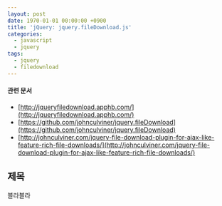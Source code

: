 ```yaml
---
layout: post
date: 1970-01-01 00:00:00 +0900
title: 'jQuery: jquery.fileDownload.js'
categories:
  - javascript
  - jquery
tags:
  - jquery
  - filedownload
---
```


#### 관련 문서
- [http://jqueryfiledownload.apphb.com/](http://jqueryfiledownload.apphb.com/)
- [https://github.com/johnculviner/jquery.fileDownload](https://github.com/johnculviner/jquery.fileDownload)
- [http://johnculviner.com/jquery-file-download-plugin-for-ajax-like-feature-rich-file-downloads/](http://johnculviner.com/jquery-file-download-plugin-for-ajax-like-feature-rich-file-downloads/)

## 제목
블라블라
